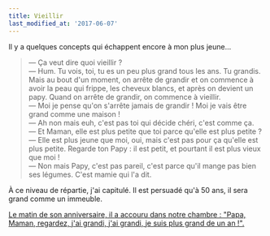 ```yaml
---
title: Vieillir
last_modified_at: '2017-06-07'
---
```


Il y a quelques concepts qui échappent encore à mon plus jeune…

> — Ça veut dire quoi vieillir ?  
> — Hum. Tu vois, toi, tu es un peu plus grand tous les ans. Tu grandis. Mais au
> bout d'un moment, on arrête de grandir et on commence à avoir la peau qui
> frippe, les cheveux blancs, et après on devient un papy. Quand on arrête de
> grandir, on commence à vieillir.  
> — Moi je pense qu'on s'arrête jamais de grandir ! Moi je vais être grand comme
> une maison !  
> — Ah non mais euh, c'est pas toi qui décide chéri, c'est comme ça.  
> — Et Maman, elle est plus petite que toi parce qu'elle est plus petite ?  
> — Elle est plus jeune que moi, oui, mais c'est pas pour ça qu'elle est plus
> petite. Regarde ton Papy : il est petit, et pourtant il est plus vieux que moi
> !  
> — Non mais Papy, c'est pas pareil, c'est parce qu'il mange pas bien ses
> légumes. C'est mamie qui l'a dit.

À ce niveau de répartie, j'ai capitulé. Il est persuadé qu'à 50 ans, il sera
grand comme un immeuble.

<ins class="bloc" datetime="2017-06-07" title="Ajout du 7 juin 2017">Le matin de
son anniversaire, il a accouru dans notre chambre : "Papa, Maman, regardez, j'ai
grandi, j'ai grandi, je suis plus grand de un an !".</ins>
